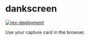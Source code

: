 # dankscreen

[![rex-deployment](https://github.com/mbaraa/dankscreen/actions/workflows/rex-deployment.yml/badge.svg)](https://github.com/mbaraa/dankscreen/actions/workflows/rex-deployment.yml)

Use your capture card in the browser.
